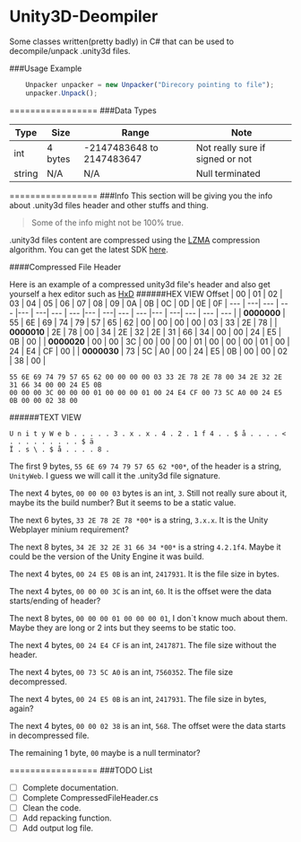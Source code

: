 Unity3D-Deompiler
=================

Some classes written(pretty badly) in C# that can be used to decompile/unpack .unity3d files.

###Usage Example
```javascript
    Unpacker unpacker = new Unpacker("Direcory pointing to file");
    unpacker.Unpack();
```
=================
###Data Types

Type | Size | Range | Note |
--- | ---| --- | --- |
int | 4 bytes | -2147483648 to 2147483647 | Not really sure if signed or not |
string | N/A | N/A | Null terminated |

=================
###Info
This section will be giving you the info about .unity3d files header and other stuffs and thing.
>Some of the info might not be 100% true.

.unity3d files content are compressed using the [LZMA](http://en.wikipedia.org/wiki/Lempel%E2%80%93Ziv%E2%80%93Markov_chain_algorithm) compression algorithm. You can get the latest SDK [here](http://www.7-zip.org/sdk.html).

####Compressed File Header

Here is an example of a compressed unity3d file's header and also get yourself a hex editor such as [HxD](http://mh-nexus.de/en/downloads.php?product=HxD)
######HEX VIEW
Offset | 00 | 01 | 02 | 03 | 04 | 05 | 06 | 07 | 08 | 09 | 0A | 0B | 0C | 0D | 0E | 0F |
--- | ---| --- | --- |--- | ---| --- | --- |--- | ---| --- | --- |--- | ---| --- | --- | --- |
| **0000000** | 55 | 6E | 69 | 74 | 79 | 57 | 65 | 62 | 00 | 00 | 00 | 00 | 03 | 33 | 2E | 78 |
| **0000010** | 2E | 78 | 00 | 34 | 2E | 32 | 2E | 31 | 66 | 34 | 00 | 00 | 24 | E5 | 0B | 00 |
| **0000020** | 00 | 00 | 3C | 00 | 00 | 00 | 01 | 00 | 00 | 00 | 01 | 00 | 24 | E4 | CF | 00 |
| **0000030** | 73 | 5C | A0 | 00 | 24 | E5 | 0B | 00 | 00 | 02 | 38 | 00 |

```
55 6E 69 74 79 57 65 62 00 00 00 00 03 33 2E 78 2E 78 00 34 2E 32 2E 31 66 34 00 00 24 E5 0B
00 00 00 3C 00 00 00 01 00 00 00 01 00 24 E4 CF 00 73 5C A0 00 24 E5 0B 00 00 02 38 00
```

######TEXT VIEW
```
U n i t y W e b . . . . . 3 . x . x . 4 . 2 . 1 f 4 . . $ å . . . . < . . . . . . . . . $ ä 
Ï . s \ . $ å . . . . 8 .
```

The first 9 bytes, `55 6E 69 74 79 57 65 62 *00*`, of the header is a string, `UnityWeb`. I guess we will call it the .unity3d file signature. 

The next 4 bytes, `00 00 00 03` bytes is an int, `3`. Still  not really sure about it, maybe its the build number? But it seems to be a static value.

The next 6 bytes, `33 2E 78 2E 78 *00*` is a string, `3.x.x`. It is the Unity Webplayer minium requirement?

The next 8 bytes, `34 2E 32 2E 31 66 34 *00*` is a string `4.2.1f4`. Maybe it could be the version of the Unity Engine it was build.

The next 4 bytes, `00 24 E5 0B` is an int, `2417931`.  It is the file size in bytes.

The next 4 bytes, `00 00 00 3C` is an int, `60`. It is the offset were the data starts/ending of header?

The next 8 bytes, `00 00 00 01 00 00 00 01`, I don`t know much about them. Maybe they are long or 2 ints but they seems to be static too.

The next 4 bytes, `00 24 E4 CF` is an int, `2417871`. The file size without the header.

The next 4 bytes, `00 73 5C A0` is an int, `7560352`. The file size decompressed.

The next 4 bytes, `00 24 E5 0B` is an int, `2417931`. The file size in bytes, again?

The next 4 bytes, `00 00 02 38` is an int, `568`. The offset were the data starts in decompressed file.

The remaining 1 byte, `00` maybe is a null terminator?

=================
###TODO List
- [ ] Complete documentation.
- [ ] Complete CompressedFileHeader.cs
- [ ] Clean the code.
- [ ] Add repacking function.
- [ ] Add output log file.
